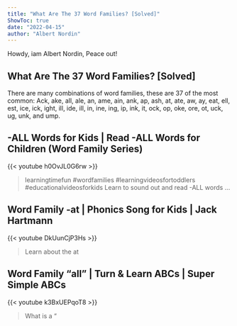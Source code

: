 ```yaml
---
title: "What Are The 37 Word Families? [Solved]"
ShowToc: true 
date: "2022-04-15"
author: "Albert Nordin" 
---
```


Howdy, iam Albert Nordin, Peace out!
## What Are The 37 Word Families? [Solved]
 There are many combinations of word families, these are 37 of the most common: Ack, ake, all, ale, an, ame, ain, ank, ap, ash, at, ate, aw, ay, eat, ell, est, ice, ick, ight, ill, ide, ill, in, ine, ing, ip, ink, it, ock, op, oke, ore, ot, uck, ug, unk, and ump.

## -ALL Words for Kids | Read -ALL Words for Children (Word Family Series)
{{< youtube h0OvJL0G6rw >}}
>learningtimefun #wordfamilies #learningvideosfortoddlers #educationalvideosforkids Learn to sound out and read -ALL words ...

## Word Family -at | Phonics Song for Kids | Jack Hartmann
{{< youtube DkUunCjP3Hs >}}
>Learn about the at 

## Word Family “all” | Turn & Learn ABCs | Super Simple ABCs
{{< youtube k3BxUEPqoT8 >}}
>What is a “

